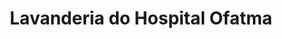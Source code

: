 ---
title: "Lavanderia do Hospital Ofatma"
url: /les-cayes/lavanderia-do-hospital-ofatma/
shop: Wäscherei
---